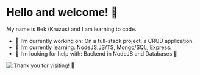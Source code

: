 # Hello and welcome! 👋

My name is Bek (Kruzus) and I am learning to code. 


- 🔭 I’m currently working on: On a full-stack project, a CRUD application.
- 🌱 I’m currently learning: NodeJS,JS/TS, Mongo/SQL, Express.
- 🤔 I’m looking for help with: Backend in NodeJS and Databases 🤪


<img align="left" src="https://github-readme-stats.vercel.app/api/top-langs/?username=kruzus&hide=html" />


Thank you for visiting! 🙂




